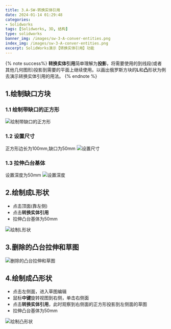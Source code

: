 ```yaml
---
title: 3.A-SW-转换实体引用
date: 2024-01-14 01:29:48
categories:
- Solidworks
tags: [Solidworks, 3D, 结构]
type: solidworks
banner_img: /images/sw-3-A-conver-entities.png
index_img: /images/sw-3-A-conver-entities.png
excerpt: SolidWorks演示【转换实体引用】功能
---
```


{% note success%}
**转换实体引用**简单理解为**投影**，将需要使用的到线段(或者其他几何图形)投影到需要的平面上继续使用。以画出俄罗斯方块的**L**和**凸**形状为例去演示转换实体引用的用法。
{% endnote %}

## 1.绘制缺口方块
### 1.1 绘制带缺口的正方形
![绘制带缺口的正方形](rect_gap.gif)

### 1.2 设置尺寸
正方形边长为100mm,缺口为50mm
![设置尺寸](rect_gap_straint.gif)

### 1.3 拉伸凸台基体
设置深度为50mm
![设置深度](rect_gap_depth.gif)

## 2.绘制成L形状
- 点击顶面(靠左侧)
- 点击**转换实体引用**
- 拉伸凸台基体为50mm

![绘制L形状](convert_entitis_L.gif)

## 3.删除的凸台拉伸和草图

![删除的凸台拉伸和草图](convert_entitis_delete.gif)

## 4.绘制成凸形状
- 点击左侧面，进入草图编辑
- 鼠标**中键**旋转视图到右侧，单击右侧面
- 点击**转换实体引用**，此时观察到右侧面的正方形投影到左侧面的草图
- 拉伸凸台基体为50mm

![绘制凸形状](convert_entitis_bulge.gif)


